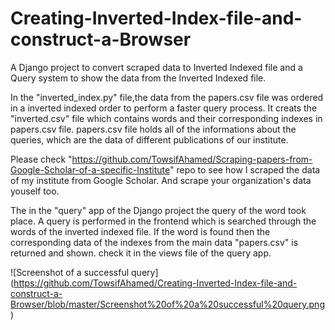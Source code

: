 # Creating-Inverted-Index-file-and-construct-a-Browser
A Django project to convert scraped data to Inverted Indexed file and a Query system to show the data from the Inverted Indexed file.

In the "inverted_index.py" file,the data from the papers.csv file was ordered in a inverted indexed order to perform a faster query process.
It creats the "inverted.csv" file which contains words and their corresponding indexes in papers.csv file.
papers.csv file holds all of the informations about the queries, which are the data of different publications of our institute.

Please check "https://github.com/TowsifAhamed/Scraping-papers-from-Google-Scholar-of-a-specific-Institute" repo to see how I scraped the data of my institute from Google Scholar.
And scrape your organization's data youself too.

The in the "query" app of the Django project the query of the word took place.
A query is performed in the frontend which is searched through the words of the inverted indexed file. 
If the word is found then the corresponding data of the indexes from the main data "papers.csv" is returned and shown.
check it in the views file of the query app.

![Screenshot of a successful query] (https://github.com/TowsifAhamed/Creating-Inverted-Index-file-and-construct-a-Browser/blob/master/Screenshot%20of%20a%20successful%20query.png)
